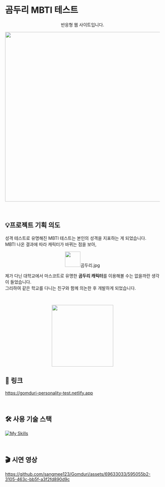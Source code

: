 # 곰두리 MBTI 테스트 

<p align="center">반응형 웹 사이트입니다.</p>
<p align="center"><img width="550" src="https://github.com/sangmee123/Gomduri/assets/69633033/bcc23578-7f59-4278-8685-90a5e8946511"></p>
<br>

## 💡프로젝트 기획 의도

성격 테스트로 유명해진 MBTI 테스트는 본인의 성격을 지표하는 게 되었습니다.<br>
MBTI 나온 결과에 따라 캐릭터가 바뀌는 점을 보아, 
<p align="center"><img width="50" src="https://github.com/sangmee123/Gomduri/assets/69633033/7bc7cc10-6acd-4eed-9ef8-d029e9f764b1">곰두리.jpg</p>

제가 다닌 대학교에서 마스코트로 유명한 **곰두리 캐릭터**를 이용해볼 수는 없을까란 생각이 들었습니다.<br> 
그리하여 같은 학교를 다니는 친구와 함께 의논한 후 개발하게 되었습니다.<br>

<br>

<p align="center"><img width="200" src="https://github.com/sangmee123/Gomduri/assets/69633033/accc91cc-0043-424d-b0d1-9ded2f2e4d94"></p>

## 🔗 링크 
https://gomduri-personality-test.netlify.app

<br>

## 🛠 사용 기술 스택 
[![My Skills](https://skillicons.dev/icons?i=html,css,javascript,jquery&perline=4)](https://skillicons.dev)

<br>

## 🎬 시연 영상
https://github.com/sangmee123/Gomduri/assets/69633033/595055b2-3105-463c-bb5f-a3f2fd890d9c

